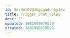 ```yaml
---
id: 9dr4nl0243bgzgaduh5y1ew
title: Trigger_chat_relay
desc: ''
updated: 1681955079520
created: 1681955079520
---
```

